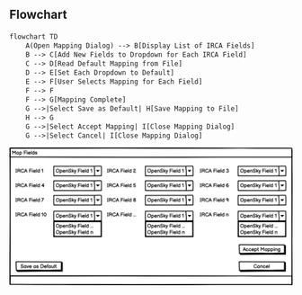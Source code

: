 ## Flowchart

```mermaid
flowchart TD
    A(Open Mapping Dialog) --> B[Display List of IRCA Fields]
    B --> C[Add New Fields to Dropdown for Each IRCA Field]
    C --> D[Read Default Mapping from File]
    D --> E[Set Each Dropdown to Default]
    E --> F[User Selects Mapping for Each Field]
    F --> F
    F --> G[Mapping Complete]
    G -->|Select Save as Default| H[Save Mapping to File]
    H --> G
    G -->|Select Accept Mapping| I[Close Mapping Dialog]
    G -->|Select Cancel| I[Close Mapping Dialog]
```

[![Mapping Dialog](../Design/Mapping%20Dialog.png)](../flowcharts/mapping_dialog.md)
